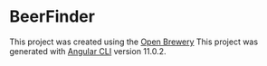 # BeerFinder

This project was created using the [Open Brewery](https://www.openbrewerydb.org/)
This project was generated with [Angular CLI](https://github.com/angular/angular-cli) version 11.0.2.

